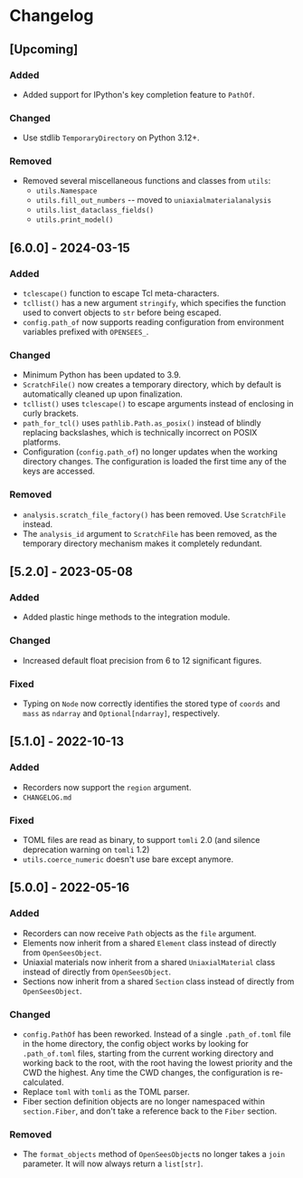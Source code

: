 Changelog
=========

[Upcoming]
----------

### Added

- Added support for IPython's key completion feature to `PathOf`.

### Changed

- Use stdlib `TemporaryDirectory` on Python 3.12+.

### Removed

- Removed several miscellaneous functions and classes from `utils`:
  - `utils.Namespace`
  - `utils.fill_out_numbers` -- moved to `uniaxialmaterialanalysis`
  - `utils.list_dataclass_fields()`
  - `utils.print_model()`


[6.0.0] - 2024-03-15
--------------------

### Added

- `tclescape()` function to escape Tcl meta-characters.
- `tcllist()` has a new argument `stringify`, which specifies the function used
  to convert objects to `str` before being escaped.
- `config.path_of` now supports reading configuration from environment variables
  prefixed with `OPENSEES_`.

### Changed

- Minimum Python has been updated to 3.9.
- `ScratchFile()` now creates a temporary directory, which by default is
  automatically cleaned up upon finalization.
- `tcllist()` uses `tclescape()` to escape arguments instead of enclosing in
  curly brackets.
- `path_for_tcl()` uses `pathlib.Path.as_posix()` instead of blindly replacing
  backslashes, which is technically incorrect on POSIX platforms.
- Configuration (`config.path_of`) no longer updates when the working directory
  changes. The configuration is loaded the first time any of the keys are
  accessed.

### Removed

- `analysis.scratch_file_factory()` has been removed. Use `ScratchFile` instead.
- The `analysis_id` argument to `ScratchFile` has been removed, as the temporary
  directory mechanism makes it completely redundant.


[5.2.0] - 2023-05-08
--------------------

### Added

- Added plastic hinge methods to the integration module.

### Changed

- Increased default float precision from 6 to 12 significant figures.

### Fixed

- Typing on `Node` now correctly identifies the stored type of `coords` and
  `mass` as `ndarray` and `Optional[ndarray]`, respectively.


[5.1.0] - 2022-10-13
--------------------

### Added

- Recorders now support the `region` argument.
- `CHANGELOG.md`

### Fixed

- TOML files are read as binary, to support `tomli` 2.0 (and silence deprecation
  warning on `tomli` 1.2)
- `utils.coerce_numeric` doesn't use bare except anymore.


[5.0.0] - 2022-05-16
--------------------

### Added

- Recorders can now receive `Path` objects as the `file` argument.
- Elements now inherit from a shared `Element` class instead of directly from
  `OpenSeesObject`.
- Uniaxial materials now inherit from a shared `UniaxialMaterial` class instead
  of directly from `OpenSeesObject`.
- Sections now inherit from a shared `Section` class instead of directly from
  `OpenSeesObject`.

### Changed

- `config.PathOf` has been reworked. Instead of a single `.path_of.toml` file in
  the home directory, the config object works by looking for `.path_of.toml`
  files, starting from the current working directory and working back to the
  root, with the root having the lowest priority and the CWD the highest. Any
  time the CWD changes, the configuration is re-calculated.
- Replace `toml` with `tomli` as the TOML parser.
- Fiber section definition objects are no longer namespaced within
  `section.Fiber`, and don't take a reference back to the `Fiber` section.

### Removed

- The `format_objects` method of `OpenSeesObject`s no longer takes a `join`
  parameter. It will now always return a `list[str]`.
